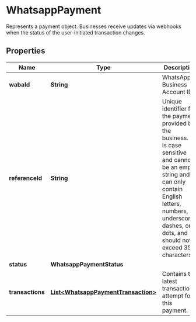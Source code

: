 

# WhatsappPayment

Represents a payment object. Businesses receive updates via webhooks when the status of the user-initiated transaction changes.

## Properties

| Name | Type | Description | Notes |
|------------ | ------------- | ------------- | -------------|
|**wabaId** | **String** | WhatsApp Business Account ID. |  |
|**referenceId** | **String** | Unique identifier for the payment provided by the business. It is case sensitive and cannot be an empty string and can only contain English letters, numbers, underscores, dashes, or dots, and should not exceed 35 characters. |  |
|**status** | **WhatsappPaymentStatus** |  |  |
|**transactions** | [**List&lt;WhatsappPaymentTransaction&gt;**](WhatsappPaymentTransaction.md) | Contains the latest transaction attempt for this payment. |  [optional] |



